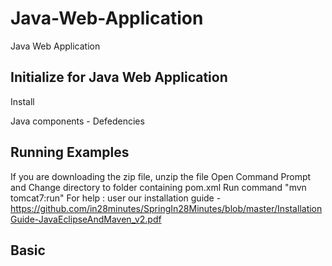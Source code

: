 # Java-Web-Application
Java Web Application

## Initialize for Java Web Application
Install

Java components - Defedencies

## Running Examples
If you are downloading the zip file, unzip the file
Open Command Prompt and Change directory to folder containing pom.xml
Run command "mvn tomcat7:run"
For help : user our installation guide - https://github.com/in28minutes/SpringIn28Minutes/blob/master/InstallationGuide-JavaEclipseAndMaven_v2.pdf


## Basic 
